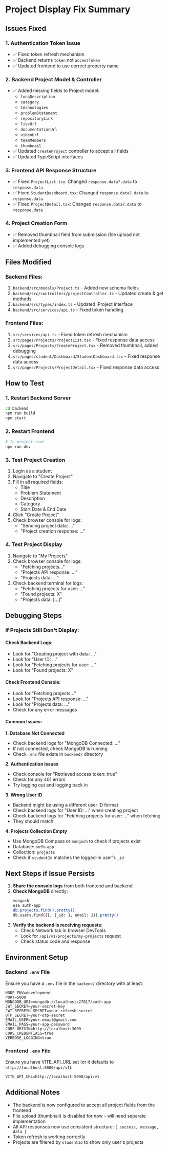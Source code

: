 # Project Display Fix Summary

## Issues Fixed

### 1. **Authentication Token Issue**
- ✅ Fixed token refresh mechanism
- ✅ Backend returns `token` not `accessToken`
- ✅ Updated frontend to use correct property name

### 2. **Backend Project Model & Controller**
- ✅ Added missing fields to Project model:
  - `longDescription`
  - `category`
  - `technologies`
  - `problemStatement`
  - `repositoryLink`
  - `liveUrl`
  - `documentationUrl`
  - `videoUrl`
  - `teamMembers`
  - `thumbnail`
- ✅ Updated `createProject` controller to accept all fields
- ✅ Updated TypeScript interfaces

### 3. **Frontend API Response Structure**
- ✅ Fixed `ProjectList.tsx`: Changed `response.data?.data` to `response.data`
- ✅ Fixed `StudentDashboard.tsx`: Changed `response.data?.data` to `response.data`
- ✅ Fixed `ProjectDetail.tsx`: Changed `response.data?.data` to `response.data`

### 4. **Project Creation Form**
- ✅ Removed thumbnail field from submission (file upload not implemented yet)
- ✅ Added debugging console logs

## Files Modified

### Backend Files:
1. `backend/src/models/Project.ts` - Added new schema fields
2. `backend/src/controllers/projectController.ts` - Updated create & get methods
3. `backend/src/types/index.ts` - Updated IProject interface
4. `backend/src/services/api.ts` - Fixed token handling

### Frontend Files:
1. `src/services/api.ts` - Fixed token refresh mechanism
2. `src/pages/Projects/ProjectList.tsx` - Fixed response data access
3. `src/pages/Projects/CreateProject.tsx` - Removed thumbnail, added debugging
4. `src/pages/student/Dashboard/StudentDashboard.tsx` - Fixed response data access
5. `src/pages/Projects/ProjectDetail.tsx` - Fixed response data access

## How to Test

### 1. **Restart Backend Server**
```bash
cd backend
npm run build
npm start
```

### 2. **Restart Frontend**
```bash
# In project root
npm run dev
```

### 3. **Test Project Creation**
1. Login as a student
2. Navigate to "Create Project"
3. Fill in all required fields:
   - Title
   - Problem Statement
   - Description
   - Category
   - Start Date & End Date
4. Click "Create Project"
5. Check browser console for logs:
   - "Sending project data: ..."
   - "Project creation response: ..."

### 4. **Test Project Display**
1. Navigate to "My Projects"
2. Check browser console for logs:
   - "Fetching projects..."
   - "Projects API response: ..."
   - "Projects data: ..."
3. Check backend terminal for logs:
   - "Fetching projects for user: ..."
   - "Found projects: X"
   - "Projects data: [...]"

## Debugging Steps

### If Projects Still Don't Display:

#### Check Backend Logs:
- Look for "Creating project with data: ..."
- Look for "User ID: ..."
- Look for "Fetching projects for user: ..."
- Look for "Found projects: X"

#### Check Frontend Console:
- Look for "Fetching projects..."
- Look for "Projects API response: ..."
- Look for "Projects data: ..."
- Check for any error messages

#### Common Issues:

**1. Database Not Connected**
- Check backend logs for "MongoDB Connected: ..."
- If not connected, check MongoDB is running
- Check `.env` file exists in `backend/` directory

**2. Authentication Issues**
- Check console for "Retrieved access token: true"
- Check for any 401 errors
- Try logging out and logging back in

**3. Wrong User ID**
- Backend might be using a different user ID format
- Check backend logs for "User ID: ..." when creating project
- Check backend logs for "Fetching projects for user: ..." when fetching
- They should match

**4. Projects Collection Empty**
- Use MongoDB Compass or `mongosh` to check if projects exist
- Database: `auth-app`
- Collection: `projects`
- Check if `studentId` matches the logged-in user's `_id`

## Next Steps if Issue Persists

1. **Share the console logs** from both frontend and backend
2. **Check MongoDB** directly:
   ```bash
   mongosh
   use auth-app
   db.projects.find().pretty()
   db.users.find({}, {_id: 1, email: 1}).pretty()
   ```
3. **Verify the backend is receiving requests**:
   - Check Network tab in browser DevTools
   - Look for `/api/v1/projects/my-projects` request
   - Check status code and response

## Environment Setup

### Backend `.env` File
Ensure you have a `.env` file in the `backend/` directory with at least:
```env
NODE_ENV=development
PORT=5000
MONGODB_URI=mongodb://localhost:27017/auth-app
JWT_SECRET=your-secret-key
JWT_REFRESH_SECRET=your-refresh-secret
OTP_SECRET=your-otp-secret
EMAIL_USER=your-email@gmail.com
EMAIL_PASS=your-app-password
CORS_ORIGIN=http://localhost:3000
CORS_CREDENTIALS=true
VERBOSE_LOGGING=true
```

### Frontend `.env` File
Ensure you have VITE_API_URL set (or it defaults to `http://localhost:5000/api/v1`):
```env
VITE_API_URL=http://localhost:5000/api/v1
```

## Additional Notes

- The backend is now configured to accept all project fields from the frontend
- File upload (thumbnail) is disabled for now - will need separate implementation
- All API responses now use consistent structure: `{ success, message, data }`
- Token refresh is working correctly
- Projects are filtered by `studentId` to show only user's projects




